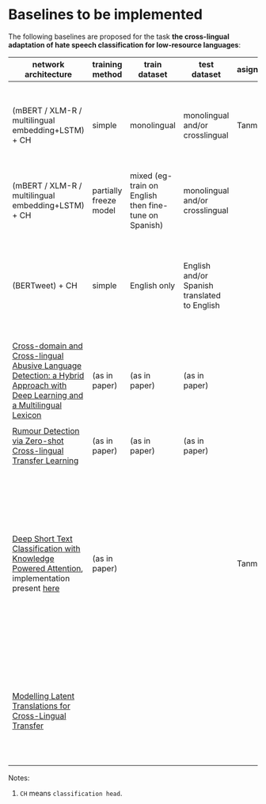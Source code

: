 
# Baselines to be implemented
The following baselines are proposed for the task **the cross-lingual adaptation of hate speech classification for low-resource languages**:

| network architecture | training method | train dataset | test dataset | asignee | extra comments | current status
| --- | --- | --- | --- | --- | --- | --- |
| (mBERT / XLM-R / multilingual embedding+LSTM) + CH | simple | monolingual | monolingual and/or crosslingual | Tanmay | <ul></ul> | <ul><li>only XLM-R implemented for now<li>need to expand to other architectures</ul> |
| (mBERT / XLM-R / multilingual embedding+LSTM) + CH | partially freeze model | mixed (eg- train on English then fine-tune on Spanish) | monolingual and/or crosslingual | |<ul></ul> | |
| (BERTweet) + CH | simple | English only | English and/or Spanish translated to English  | |<ul><li>English evaluation is direct<li> Spanish will need translation to english before evaluating</ul> | |
| [Cross-domain and Cross-lingual Abusive Language Detection: a Hybrid Approach with Deep Learning and a Multilingual Lexicon](https://aclanthology.org/P19-2051.pdf) | (as in paper) | (as in paper) | (as in paper) | | <ul><li>offline machine translation<li>uses hurtlex</ul>| |
| [Rumour Detection via Zero-shot Cross-lingual Transfer Learning](https://arxiv.org/pdf/2109.12773.pdf) | (as in paper) | (as in paper) | (as in paper) | | <ul><li>Student-teacher method</ul>| |
| [Deep Short Text Classification with Knowledge Powered Attention](https://arxiv.org/pdf/1902.08050.pdf), implementation present [here](https://github.com/AIRobotZhang/STCKA) | (as in paper) | | | Tanmay | <ul><li>uses spacy entity extractor, [Microsoft Concept Graph](https://concept.research.microsoft.com/Home/Download) out of the box</ul> | <ul><li>implemented only with english for now due to dependancy on language-specific KGs<li>current findings suggest that better <ul><li>entity extraction<li> concept graphs</ul> are required</ul> |
| [Modelling Latent Translations for Cross-Lingual Transfer](https://arxiv.org/pdf/2107.11353.pdf) | | | | | <ul><li>online machine translation<li>might not be a suitable baseline at the moment</ul>| |

Notes:

1. `CH` means `classification head`.
